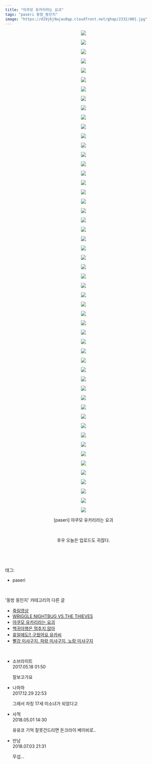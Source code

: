```yaml
---
title: "야쿠모 유카리라는 요괴"
tags: "paseri 동방_동인지"
image: "https://d19j6j9wjau9qp.cloudfront.net/ghap/2332/001.jpg"
---
```

<div class="article">
<p style="text-align: center; clear: none; float: none;"><img src="{{ site.imgserver8 }}/ghap/2332/001.jpg"/></p>
<p style="text-align: center; clear: none; float: none;"><img src="{{ site.imgserver8 }}/ghap/2332/002.jpg"/></p>
<p style="text-align: center; clear: none; float: none;"><img src="{{ site.imgserver8 }}/ghap/2332/003.jpg"/></p>
<p style="text-align: center; clear: none; float: none;"><img src="{{ site.imgserver8 }}/ghap/2332/004.jpg"/></p>
<p style="text-align: center; clear: none; float: none;"><img src="{{ site.imgserver8 }}/ghap/2332/005.jpg"/></p>
<p style="text-align: center; clear: none; float: none;"><img src="{{ site.imgserver8 }}/ghap/2332/006.jpg"/></p>
<p style="text-align: center; clear: none; float: none;"><img src="{{ site.imgserver8 }}/ghap/2332/007.jpg"/></p>
<p style="text-align: center; clear: none; float: none;"><img src="{{ site.imgserver8 }}/ghap/2332/008.jpg"/></p>
<p style="text-align: center; clear: none; float: none;"><img src="{{ site.imgserver8 }}/ghap/2332/009.jpg"/></p>
<p style="text-align: center; clear: none; float: none;"><img src="{{ site.imgserver8 }}/ghap/2332/010.jpg"/></p>
<p style="text-align: center; clear: none; float: none;"><img src="{{ site.imgserver8 }}/ghap/2332/011.jpg"/></p>
<p style="text-align: center; clear: none; float: none;"><img src="{{ site.imgserver8 }}/ghap/2332/012.jpg"/></p>
<p style="text-align: center; clear: none; float: none;"><img src="{{ site.imgserver8 }}/ghap/2332/013.jpg"/></p>
<p style="text-align: center; clear: none; float: none;"><img src="{{ site.imgserver8 }}/ghap/2332/014.jpg"/></p>
<p style="text-align: center; clear: none; float: none;"><img src="{{ site.imgserver8 }}/ghap/2332/015.jpg"/></p>
<p style="text-align: center; clear: none; float: none;"><img src="{{ site.imgserver8 }}/ghap/2332/016.jpg"/></p>
<p style="text-align: center; clear: none; float: none;"><img src="{{ site.imgserver8 }}/ghap/2332/017.jpg"/></p>
<p style="text-align: center; clear: none; float: none;"><img src="{{ site.imgserver8 }}/ghap/2332/018.jpg"/></p>
<p style="text-align: center; clear: none; float: none;"><img src="{{ site.imgserver8 }}/ghap/2332/019.jpg"/></p>
<p style="text-align: center; clear: none; float: none;"><img src="{{ site.imgserver8 }}/ghap/2332/020.jpg"/></p>
<p style="text-align: center; clear: none; float: none;"><img src="{{ site.imgserver8 }}/ghap/2332/021.jpg"/></p>
<p style="text-align: center; clear: none; float: none;"><img src="{{ site.imgserver8 }}/ghap/2332/022.jpg"/></p>
<p style="text-align: center; clear: none; float: none;"><img src="{{ site.imgserver8 }}/ghap/2332/023.jpg"/></p>
<p style="text-align: center; clear: none; float: none;"><img src="{{ site.imgserver8 }}/ghap/2332/024.jpg"/></p>
<p style="text-align: center; clear: none; float: none;"><img src="{{ site.imgserver8 }}/ghap/2332/025.jpg"/></p>
<p style="text-align: center; clear: none; float: none;"><img src="{{ site.imgserver8 }}/ghap/2332/026.jpg"/></p>
<p style="text-align: center; clear: none; float: none;"><img src="{{ site.imgserver8 }}/ghap/2332/027.jpg"/></p>
<p style="text-align: center; clear: none; float: none;"><img src="{{ site.imgserver8 }}/ghap/2332/028.jpg"/></p>
<p style="text-align: center; clear: none; float: none;"><img src="{{ site.imgserver8 }}/ghap/2332/029.jpg"/></p>
<p style="text-align: center; clear: none; float: none;"><img src="{{ site.imgserver8 }}/ghap/2332/030.jpg"/></p>
<p style="text-align: center; clear: none; float: none;"><img src="{{ site.imgserver8 }}/ghap/2332/031.jpg"/></p>
<p style="text-align: center; clear: none; float: none;"><img src="{{ site.imgserver8 }}/ghap/2332/032.jpg"/></p>
<p style="text-align: center; clear: none; float: none;"><img src="{{ site.imgserver8 }}/ghap/2332/033.jpg"/></p>
<p style="text-align: center; clear: none; float: none;"><img src="{{ site.imgserver8 }}/ghap/2332/034.jpg"/></p>
<p style="text-align: center; clear: none; float: none;"><img src="{{ site.imgserver8 }}/ghap/2332/035.jpg"/></p>
<p style="text-align: center; clear: none; float: none;"><img src="{{ site.imgserver8 }}/ghap/2332/036.jpg"/></p>
<p style="text-align: center; clear: none; float: none;"><img src="{{ site.imgserver8 }}/ghap/2332/037.jpg"/></p>
<p style="text-align: center; clear: none; float: none;"><img src="{{ site.imgserver8 }}/ghap/2332/038.jpg"/></p>
<p style="text-align: center; clear: none; float: none;"><img src="{{ site.imgserver8 }}/ghap/2332/039.jpg"/></p>
<p style="text-align: center; clear: none; float: none;"><img src="{{ site.imgserver8 }}/ghap/2332/040.jpg"/></p>
<p style="text-align: center; clear: none; float: none;"><img src="{{ site.imgserver8 }}/ghap/2332/041.jpg"/></p>
<p style="text-align: center; clear: none; float: none;"><img src="{{ site.imgserver8 }}/ghap/2332/042.jpg"/></p>
<p style="text-align: center; clear: none; float: none;"><img src="{{ site.imgserver8 }}/ghap/2332/043.jpg"/></p>
<p style="text-align: center; clear: none; float: none;"><img src="{{ site.imgserver8 }}/ghap/2332/044.jpg"/></p>
<p style="text-align: center; clear: none; float: none;"><img src="{{ site.imgserver8 }}/ghap/2332/045.jpg"/></p>
<p style="text-align: center; clear: none; float: none;"><img src="{{ site.imgserver8 }}/ghap/2332/046.jpg"/></p>
<p style="text-align: center; clear: none; float: none;"><img src="{{ site.imgserver8 }}/ghap/2332/047.jpg"/></p>
<p style="text-align: center; clear: none; float: none;"><img src="{{ site.imgserver8 }}/ghap/2332/048.jpg"/></p>
<p style="text-align: center; clear: none; float: none;"><img src="{{ site.imgserver8 }}/ghap/2332/049.jpg"/></p>
<p style="text-align: center; clear: none; float: none;"><img src="{{ site.imgserver8 }}/ghap/2332/050.jpg"/></p>
<p style="text-align: center; clear: none; float: none;"><img src="{{ site.imgserver8 }}/ghap/2332/051.jpg"/></p>
<p style="text-align: center; clear: none; float: none;"><img src="{{ site.imgserver8 }}/ghap/2332/052.jpg"/></p>
<p style="text-align: center; clear: none; float: none;">[paseri] 야쿠모 유카리라는 요괴</p>
<p style="text-align: center; clear: none; float: none;"><br/></p>
<p style="text-align: center; clear: none; float: none;">후우 오늘은 업로드도 귀찮다.</p>
<p><br/></p>
</div><br/>
<div class="tagTrail">
<p>태그: </p>
<ul>
<li>paseri</li>
</ul>
</div><br/>
<div class="another">
<p>'동방 동인지' 카테고리의 다른 글</p>
<ul>
<li><a href="/ghap_2335">죽림영상</a></li>
<li><a href="/ghap_2334">WRIGGLE NIGHTBUG VS.THE THIEVES</a></li>
<li><a href="/ghap_2332">야쿠모 유카리라는 요괴</a></li>
<li><a href="/ghap_2331">백귀야행은 멈추지 않아</a></li>
<li><a href="/ghap_2329">휴일에도!! 구웠어요 유카씨</a></li>
<li><a href="/ghap_2328">빨강 미샤구지, 파랑 미샤구지, 노랑 미샤구지</a></li>
</ul>
</div><br/>
<div class="cb_module cb_fluid">
<div class="cb_wrt cb_profile">
<div class="comment">
<ul>
<li class="cb_thumb_off" id="comment14991797">
<div class="cb_comment_area">
<div class="cb_info_area">
<div class="cb_section">
<span class="cb_nick_name">소브라이트</span>
</div>
<div class="cb_section">
<span class="cb_date">2017.05.18 01:50 </span>
</div>
</div>
<div class="cb_dsc_comment">
<p class="cb_dsc">
											잘보고가요
										</p>
</div>
</div></li>
<li class="cb_thumb_off" id="comment15162651">
<div class="cb_comment_area">
<div class="cb_info_area">
<div class="cb_section">
<span class="cb_nick_name">나하하</span>
</div>
<div class="cb_section">
<span class="cb_date">2017.12.29 22:53 </span>
</div>
</div>
<div class="cb_dsc_comment">
<p class="cb_dsc">
											그래서 자칭 17세 미소녀가 되었다고
										</p>
</div>
</div></li>
<li class="cb_thumb_off" id="comment15248170">
<div class="cb_comment_area">
<div class="cb_info_area">
<div class="cb_section">
<span class="cb_nick_name">사적</span>
</div>
<div class="cb_section">
<span class="cb_date">2018.05.01 14:30 </span>
</div>
</div>
<div class="cb_dsc_comment">
<p class="cb_dsc">
											유유코 기억 잘못건드리면 돈크라이 베이비로..
										</p>
</div>
</div></li>
<li class="cb_thumb_off" id="comment15280297">
<div class="cb_comment_area">
<div class="cb_info_area">
<div class="cb_section">
<span class="cb_nick_name">만남</span>
</div>
<div class="cb_section">
<span class="cb_date">2018.07.03 21:31 </span>
</div>
</div>
<div class="cb_dsc_comment">
<p class="cb_dsc">
											무섭...
										</p>
</div>
</div></li>
</ul>
</div>
</div><!-- commentList close -->
</div><br/>
